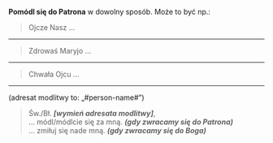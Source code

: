 **Pomódl się do Patrona** w dowolny sposób. Może to być np.: 
> Ojcze Nasz ...
<hr />

> Zdrowaś Maryjo ...
<hr />

> Chwała Ojcu ...
<hr />

(adresat modlitwy to: „#person-name#”)  
> Św./Bł. _**[wymień adresata modlitwy]**_,  
> ... módl/módlcie się za mną. _**(gdy zwracamy się do Patrona)**_  
> ... zmiłuj się nade mną. _**(gdy zwracamy się do Boga)**_
